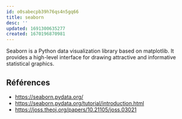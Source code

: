 ```yaml
---
id: o0sabecpb39h76qs4n5gq66
title: seaborn
desc: ''
updated: 1691300635277
created: 1670196870981
---
```


Seaborn is a Python data visualization library based on matplotlib. It provides 
a high-level interface for drawing attractive and informative statistical graphics.

## Références

- https://seaborn.pydata.org/
- https://seaborn.pydata.org/tutorial/introduction.html
- https://joss.theoj.org/papers/10.21105/joss.03021